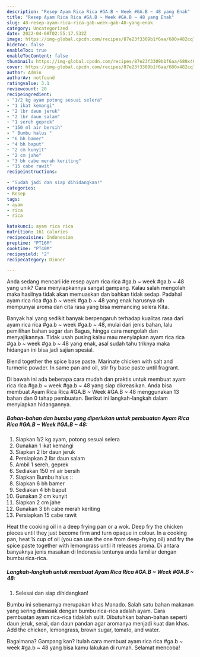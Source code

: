 ```yaml
---
description: "Resep Ayam Rica Rica #GA.B ~ Week #GA.B ~ 48 yang Enak"
title: "Resep Ayam Rica Rica #GA.B ~ Week #GA.B ~ 48 yang Enak"
slug: 48-resep-ayam-rica-rica-gab-week-gab-48-yang-enak
category: Uncategorized
date: 2022-04-08T02:55:17.532Z
image: https://img-global.cpcdn.com/recipes/87e23f3309b1f6aa/680x482cq70/ayam-rica-rica-gab-week-gab-48-foto-resep-utama.jpg
hideToc: false
enableToc: true
enableTocContent: false
thumbnail: https://img-global.cpcdn.com/recipes/87e23f3309b1f6aa/680x482cq70/ayam-rica-rica-gab-week-gab-48-foto-resep-utama.jpg
cover: https://img-global.cpcdn.com/recipes/87e23f3309b1f6aa/680x482cq70/ayam-rica-rica-gab-week-gab-48-foto-resep-utama.jpg
author: Admin
authorAv: notfound
ratingvalue: 3.1
reviewcount: 20
recipeingredient:
- "1/2 kg ayam potong sesuai selera"
- "1 ikat kemangi"
- "2 lbr daun jeruk"
- "2 lbr daun salam"
- "1 sereh geprek"
- "150 ml air bersih"
- " Bumbu halus "
- "6 bh bamer"
- "4 bh baput"
- "2 cm kunyit"
- "2 cm jahe"
- "3 bh cabe merah keriting"
- "15 cabe rawit"
recipeinstructions:

- "Sudah jadi dan siap dihidangkan!"
categories:
- Resep
tags:
- ayam
- rica
- rica

katakunci: ayam rica rica 
nutrition: 161 calories
recipecuisine: Indonesian
preptime: "PT16M"
cooktime: "PT40M"
recipeyield: "2"
recipecategory: Dinner

---
```





Anda sedang mencari ide resep ayam rica rica #ga.b ~ week #ga.b ~ 48 yang unik? Cara menyiapkannya sangat gampang. Kalau salah mengolah maka hasilnya tidak akan memuaskan dan bahkan tidak sedap. Padahal ayam rica rica #ga.b ~ week #ga.b ~ 48 yang enak harusnya sih mempunyai aroma dan cita rasa yang bisa memancing selera Kita.





Banyak hal yang sedikit banyak berpengaruh terhadap kualitas rasa dari ayam rica rica #ga.b ~ week #ga.b ~ 48, mulai dari jenis bahan, lalu pemilihan bahan segar dan Bagus, hingga cara mengolah dan menyajikannya. Tidak usah pusing kalau mau menyiapkan ayam rica rica #ga.b ~ week #ga.b ~ 48 yang enak,      asal sudah tahu triknya maka hidangan ini bisa jadi sajian spesial.














Blend together the spice base paste. Marinate chicken with salt and turmeric powder. In same pan and oil, stir fry base paste until fragrant.






Di bawah ini ada beberapa cara mudah dan praktis untuk membuat ayam rica rica #ga.b ~ week #ga.b ~ 48 yang siap dikreasikan. Anda bisa membuat Ayam Rica Rica #GA.B ~ Week #GA.B ~ 48 menggunakan 13 bahan dan 0 tahap pembuatan. Berikut ini langkah-langkah dalam menyiapkan hidangannya.

<!--inarticleads1-->

##### Bahan-bahan dan bumbu yang diperlukan untuk pembuatan Ayam Rica Rica #GA.B ~ Week #GA.B ~ 48:

1. Siapkan 1/2 kg ayam, potong sesuai selera
1. Gunakan 1 ikat kemangi
1. Siapkan 2 lbr daun jeruk
1. Persiapkan 2 lbr daun salam
1. Ambil 1 sereh, geprek
1. Sediakan 150 ml air bersih
1. Siapkan  Bumbu halus ::
1. Siapkan 6 bh bamer
1. Sediakan 4 bh baput
1. Gunakan 2 cm kunyit
1. Siapkan 2 cm jahe
1. Gunakan 3 bh cabe merah keriting
1. Persiapkan 15 cabe rawit


Heat the cooking oil in a deep frying pan or a wok. Deep fry the chicken pieces until they just become firm and turn opaque in colour. In a cooking pan, heat ¼ cup of oil (you can use the one from deep-frying oil) and fry the spice paste together with lemongrass until it releases aroma. Di antara banyaknya jenis masakan di Indonesia tentunya anda familiar dengan bumbu rica-rica. 

<!--inarticleads2-->

##### Langkah-langkah untuk membuat Ayam Rica Rica #GA.B ~ Week #GA.B ~ 48:


1. Selesai dan siap dihidangkan!

Bumbu ini sebenarnya merupakan khas Manado. Salah satu bahan makanan yang sering dimasak dengan bumbu rica-rica adalah ayam. Cara pembuatan ayam rica-rica tidaklah sulit. Dibutuhkan bahan-bahan seperti daun jeruk, serai, dan daun pandan agar aromanya menjadi kuat dan khas. Add the chicken, lemongrass, brown sugar, tomato, and water. 

Bagaimana? Gampang kan? Itulah cara membuat ayam rica rica #ga.b ~ week #ga.b ~ 48 yang bisa kamu lakukan di rumah. Selamat mencoba!
